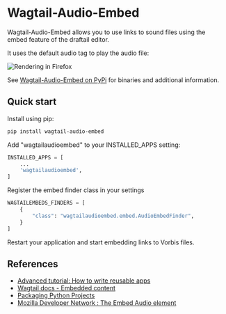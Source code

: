 # Wagtail-Audio-Embed

Wagtail-Audio-Embed allows you to use links to sound files using the embed
feature of the draftail editor.

It uses the default audio tag to play the audio file:

![Rendering in Firefox](https://github.com/peterjochum/wagtail-audio-embed/raw/main/img/screenshot.png)

See [Wagtail-Audio-Embed on PyPi](https://pypi.org/project/wagtail-audio-embed/)
for binaries and additional information.

## Quick start

Install using pip:

```bash
pip install wagtail-audio-embed
```

Add "wagtailaudioembed" to your INSTALLED_APPS setting:

```python
INSTALLED_APPS = [
    ...
    'wagtailaudioembed',
]
```

Register the embed finder class in your settings

```python
WAGTAILEMBEDS_FINDERS = [
    {
        "class": "wagtailaudioembed.embed.AudioEmbedFinder",
    }
]
```

Restart your application and start embedding links to Vorbis files.

## References

- [Advanced tutorial: How to write reusable apps](https://docs.djangoproject.com/en/4.0/intro/reusable-apps/)
- [Wagtail docs - Embedded content](https://docs.wagtail.org/en/stable/advanced_topics/embeds.html)
- [Packaging Python Projects](https://packaging.python.org/en/latest/tutorials/packaging-projects/)
- [Mozilla Developer Network : The Embed Audio element](https://developer.mozilla.org/en-US/docs/Web/HTML/Element/audio)
